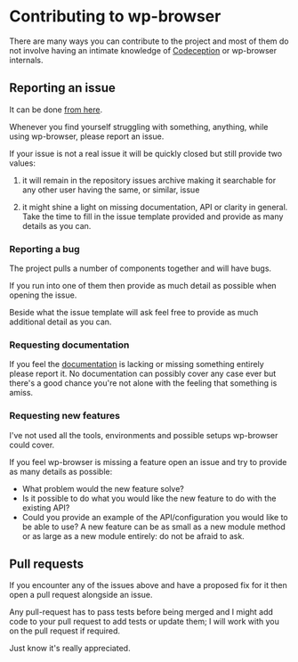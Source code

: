 # Contributing to wp-browser

There are many ways you can contribute to the project and most of them do not involve having an intimate knowledge of
 [Codeception](http://codeception.com/ "Codeception - BDD-style PHP testing.") or wp-browser internals.
 
## Reporting an issue  
 
It can be done [from here](https://github.com/lucatume/wp-browser/issues/new).  

Whenever you find yourself struggling with something, anything, while using wp-browser, please report an issue.  

If your issue is not a real issue it will be quickly closed but still provide two values:

1. it will remain in the repository issues archive making it searchable for any other user having the same, or 
 similar, issue

1. it might shine a light on missing documentation, API or clarity in general.
 Take the time to fill in the issue template provided and provide as many details as you can.
 
### Reporting a bug

The project pulls a number of components together and will have bugs.  

If you run into one of them then provide as much detail as possible when opening the issue.  

Beside what the issue template will ask feel free to provide as much additional detail as you can.  

### Requesting documentation

If you feel the [documentation](https://wpbrowser.wptestkit.dev/) is lacking or missing something entirely please 
report it. No documentation can possibly cover any case ever but there's a good chance you're not alone with the feeling that something is amiss.
 
### Requesting new features  
 
 I've not used all the tools, environments and possible setups wp-browser could cover.  
 
 If you feel wp-browser is missing a feature open an issue and try to provide as many details as possible:  
 
 * What  problem would the new feature solve?
 * Is it possible to do what you would like the new feature to do with the existing API?
 * Could you provide an example of the API/configuration you would like to be able to use?
 A new feature can be as small as a new module method or as large as a new module entirely: do not be afraid to ask.  
 
## Pull requests  

If you encounter any of the issues above and have a proposed fix for it then open a pull request alongside an issue.  

Any pull-request has to pass tests before being merged and I might add code to your pull request to add tests or 
 update them; I will work with you on the pull request if required.  
 
Just know it's really appreciated.
